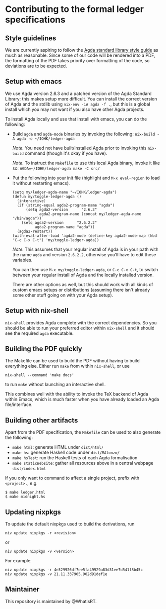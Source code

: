 # Contributing to the formal ledger specifications

## Style guidelines

We are currently aspiring to follow the [Agda standard library style guide][] as much as reasonable. Since some of our code will be rendered into a PDF, the formatting of the PDF takes priority over formatting of the code, so deviations are to be expected.

## Setup with emacs

We use Agda version 2.6.3 and a patched version of the Agda Standard Library; this makes setup more difficult. You can install the correct version of Agda and the stdlib using `nix-env -iA agda -f .`, but this is a global install which you may not want if you also have other Agda projects.

To install Agda locally and use that install with emacs, you can do the following:

-  Build `agda` and `agda-mode` binaries by invoking the following: `nix-build -A agda -o ~/IOHK/ledger-agda`

   *Note*. You need not have built/installed Agda prior to invoking this `nix-build` command (though it's okay if you have).

   *Note*. To instruct the `Makefile` to use this local Agda binary, invoke it like so: `AGDA=~/IOHK/ledger-agda make -C src/`

-  Put the following into your init file (highlight and `M-x eval-region` to load it without restarting emacs).

   ```
   (setq my/ledger-agda-name "~/IOHK/ledger-agda")
   (defun my/toggle-ledger-agda ()
     (interactive)
     (if (string-equal agda2-program-name "agda")
         (setq agda2-version      "2.6.3"
               agda2-program-name (concat my/ledger-agda-name "/bin/agda"))
       (setq agda2-version      "2.6.2.2"
             agda2-program-name "agda"))
     (agda2-restart))
   (with-eval-after-load 'agda2-mode (define-key agda2-mode-map (kbd "C-c C-x C-t") 'my/toggle-ledger-agda))
   ```

   *Note*. This assumes that your regular install of Agda is in your path with the name `agda` and version `2.6.2.2`, otherwise you'll have to edit these variables.

   You can then use `M-x my/toggle-ledger-agda`, or `C-c C-x C-t`, to switch between your regular install of Agda and the locally installed version.

   There are other options as well, but this should work with all kinds of custom emacs setups or distributions (assuming there isn't already some other stuff going on with your Agda setup).


## Setup with nix-shell

`nix-shell` provides Agda complete with the correct dependencies. So you should be able to run your preferred editor within `nix-shell` and it should see the required `agda` executable.

## Building the PDF quickly

The Makefile can be used to build the PDF without having to build everything else. Either run `make` from within `nix-shell`, or use
```
nix-shell --command 'make docs'
```
to run `make` without launching an interactive shell.

This combines well with the ability to invoke the TeX backend of Agda within Emacs,
which is much faster when you have already loaded an Agda file/interface.

## Building other artifacts

Apart from the PDF specification, the `Makefile` can be used to also generate the following:
- `make html`: generate HTML under `dist/html/`
- `make hs`: generate Haskell code under `dist/MAlonzo/`
- `make hsTest`: run the Haskell tests of each Agda formalisation
- `make staticWebsite`: gather all resources above in a central webpage `dist/index.html`

If you only want to command to affect a single project, prefix with `<project>.`, e.g.
```
$ make ledger.html
$ make midnight.hs
```

## Updating nixpkgs

To update the default nixpkgs used to build the derivations, run
```
niv update nixpkgs -r <revision>
```

or
```
niv update nixpkgs -v <version>
```

For example:
```
niv update nixpkgs -r 4e329926df7ee5fa49929a83d31ee7d541f8b45c
niv update nixpkgs -v 21.11.337905.902d91def1e
```

## Maintainer

This repository is maintained by @WhatisRT.


[Agda]: https://wiki.portal.chalmers.se/agda/pmwiki.php
[Agda standard library style guide]: https://github.com/agda/agda-stdlib/blob/master/notes/style-guide.md
